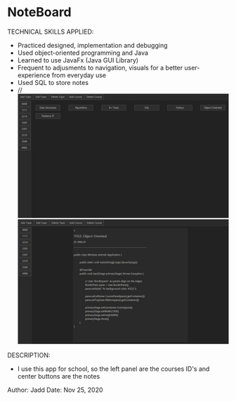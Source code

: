 # NoteBoard
TECHNICAL SKILLS APPLIED:
- Practiced designed, implementation and debugging
- Used object-oriented programming and Java
- Learned to use JavaFx (Java GUI Library)
- Frequent to adjusments to navigation, visuals for a better user-experience from everyday use
- Used SQL to store notes
- //
![picture](screenshots/noteboard.jpg)
![picture](screenshots/notecard.jpg)

DESCRIPTION: 
- I use this app for school, so the left panel are the courses ID's and center buttons are the notes

Author: Jadd
Date: Nov 25, 2020

